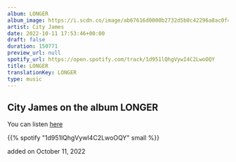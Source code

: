 ```yaml
---
album: LONGER
album_image: https://i.scdn.co/image/ab67616d0000b2732d5b0c42296a8ac0f4dec8fb
artist: City James
date: 2022-10-11 17:53:46+00:00
draft: false
duration: 150771
preview_url: null
spotify_url: https://open.spotify.com/track/1d951lQhgVywI4C2LwoOQY
title: LONGER
translationKey: LONGER
type: music
---
```


## City James on the album LONGER

You can listen [here](https://open.spotify.com/track/1d951lQhgVywI4C2LwoOQY)

{{% spotify "1d951lQhgVywI4C2LwoOQY" small %}}

added on October 11, 2022